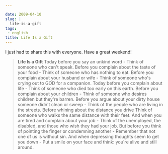 ```yaml
---

date: 2009-04-10
slug: |
  life-is-a-gift
tags:
 - english
title: Life Is a Gift
---
```


I just had to share this with everyone. Have a great weekend!

> **Life Is a Gift** Today before you say an unkind word - Think of
> someone who can't speak. Before you complain about the taste of your
> food - Think of someone who has nothing to eat. Before you complain
> about your husband or wife - Think of someone who's crying out to GOD
> for a companion. Today before you complain about life - Think of
> someone who died too early on this earth. Before you complain about
> your children - Think of someone who desires children but they're
> barren. Before you argue about your dirty house someone didn't clean
> or sweep - Think of the people who are living in the streets. Before
> whining about the distance you drive Think of someone who walks the
> same distance with their feet. And when you are tired and complain
> about your job - Think of the unemployed, the disabled, and those who
> wish they had your job. But before you think of pointing the finger or
> condemning another - Remember that not one of us is without sin. And
> when depressing thoughts seem to get you down - Put a smile on your
> face and think: you're alive and still around.
